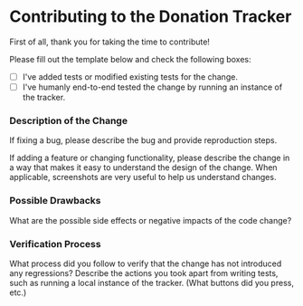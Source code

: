 # Contributing to the Donation Tracker

First of all, thank you for taking the time to contribute!

Please fill out the template below and check the following boxes:

- [ ] I've added tests or modified existing tests for the change.
- [ ] I've humanly end-to-end tested the change by running an instance of the tracker.

### Description of the Change

If fixing a bug, please describe the bug and provide reproduction steps.

If adding a feature or changing functionality, please describe the change in a way that makes it easy to understand the design of the change. When applicable, screenshots are very useful to help us understand changes.


### Possible Drawbacks

What are the possible side effects or negative impacts of the code change?


### Verification Process

What process did you follow to verify that the change has not introduced any regressions? Describe the actions you took apart from writing tests, such as running a local instance of the tracker. (What buttons did you press, etc.)
